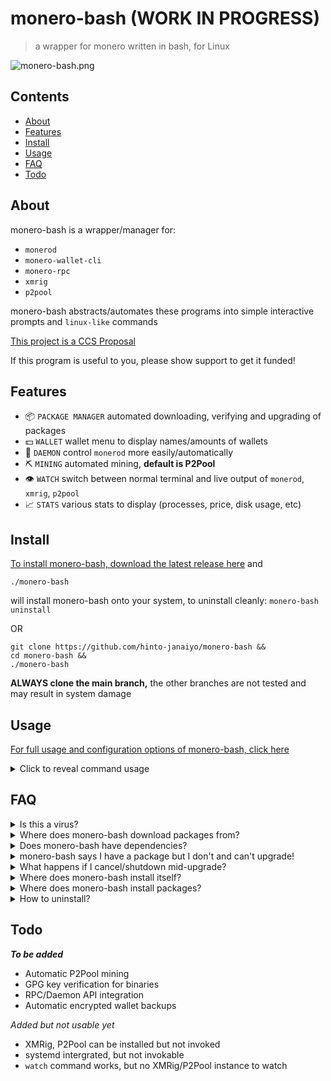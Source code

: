 # monero-bash (WORK IN PROGRESS)
>a wrapper for monero written in bash, for Linux

![monero-bash.png](https://i.ibb.co/x8zcf7p/monero-bash.png)

## Contents
* [About](#About)
* [Features](#Features)
* [Install](#Install)
* [Usage](#Usage)
* [FAQ](#FAQ)
* [Todo](#Todo)

## About
monero-bash is a wrapper/manager for:

* `monerod`
* `monero-wallet-cli`
* `monero-rpc`
* `xmrig`
* `p2pool`

monero-bash abstracts/automates these programs into simple interactive prompts and `linux-like` commands

[This project is a CCS Proposal](https://repo.getmonero.org/monero-project/ccs-proposals/-/merge_requests/297)

If this program is useful to you, please show support to get it funded!

## Features
* 📦 `PACKAGE MANAGER` automated downloading, verifying and upgrading of packages
* 💵 `WALLET` wallet menu to display names/amounts of wallets
* 👺 `DAEMON` control `monerod` more easily/automatically
* ⛏️  `MINING` automated mining, **default is P2Pool**
* 👁️  `WATCH` switch between normal terminal and live output of `monerod`, `xmrig`, `p2pool`
* 📈 `STATS` various stats to display (processes, price, disk usage, etc)

## Install
[To install monero-bash, download the latest release here](https://github.com/hinto-janaiyo/monero-bash/releases/latest) and
```
./monero-bash
```
will install monero-bash onto your system, to uninstall cleanly: `monero-bash uninstall`

OR

```
git clone https://github.com/hinto-janaiyo/monero-bash &&
cd monero-bash &&
./monero-bash
```
**ALWAYS clone the main branch,** the other branches are not tested and may result in system damage

## Usage
[For full usage and configuration options of monero-bash, click here](https://github.com/hinto-janaiyo/monero-bash/blob/main/docs/help.md)

<details>
<summary>Click to reveal command usage</summary>

```
monero-bash usage:          monero-bash <option> <more options>

# UNINSTALL #
uninstall                   uninstall monero-bash and remove /.monero-bash/

# PACKAGES #
install <all/name>          install <all> or a specific package
remove <all/name>           remove <all> or a specific package
remove <all/name> force     forcefully remove a package
update                      only CHECK for updates
upgrade <all/name>          upgrade <all> or a specific package
upgrade <all/name> force    forcefully upgrade packages
version                     print installed package versions

# WALLET #
monero-bash                 the default command will open wallet selection

# MONERO DAEMON #
daemon                      print status of daemon
daemon start                start the daemon (detached)
daemon stop                 gracefully stop the daemon
daemon kill                 forcefully kill all daemon processes
daemon full                 start the daemon attached

# MINE #
mine                        print status of mining
mine start                  start monerod, xmrig, p2pool in the background
mine stop                   stop monerod, xmrig, p2pool
mine kill                   forcefully kill all mining processes

# WATCH #
watch daemon                show live daemon output
watch xmrig                 show live xmrig output
watch p2pool                show live p2pool output

# BACKUP #
backup                      encrypt and backup your /wallets/

# STATS #
status                      print useful stats
list                        list wallets
size                        show size of monero-bash folders
price                       fetch price data from cryptocompare.com API
integrity                   check hash integrity of monero-bash

# HELP #
help                        show this help message
```
</details>

## FAQ
<details>
<summary>Is this a virus?</summary>

---

[No. Click here for a quick explanation of how monero-bash upgrades packages](https://github.com/hinto-janaiyo/monero-bash/blob/main/docs/upgrade_explanation.md)

---
</details>

<details>
<summary>Where does monero-bash download packages from?</summary>

---

* Monero - `https://downloads.getmonero.org/cli/linux64`
* monero-bash - `https://github.com/hinto-janaiyo/monero-bash`
* XMRig - `https://github.com/xmrig/xmrig`
* P2Pool - `https://github.com/SChernykh/p2pool`

The latest packages are always downloaded through the GitHub API. If the API fails for whatever reason, monero-bash will attempt to find a download link by HTML filtering the package's `/releases/latest/` GitHub page.

Hashes for Monero are found here: `https://www.getmonero.org/downloads/hashes.txt`

Every other package hash is found on its respective GitHub page.

Unfortunately, there is no "official" central repo for all these programs, so `monero-bash` individually seeks out the links/hashes (makes my life very hard)

---

</details>

<details>
<summary>Does monero-bash have dependencies?</summary>

---

***monero-bash does not have any hard dependencies***

If you have a mainstream Linux distro (Ubuntu, Debian, Mint, Arch, Fedora, etc.), you already have everything needed for monero-bash to work
* bash
* wget
* procfs
* systemd
* GNU coreutils
* GNU grep/awk/sed

---
</details>

<details>
<summary>monero-bash says I have a package but I don't and can't upgrade!</summary>

---

```
monero-bash upgrade <package> force
```
Will forcefully upgrade, even if up to date

OR

```
monero-bash remove <package> &&
monero-bash install <package>
```

---
</details>

<details>
<summary>What happens if I cancel/shutdown mid-upgrade?</summary>

---

monero-bash makes and uses a temporary folder until it's ready to swap your current binaries with the new.

Canceling, exiting the terminal, or shutting down your computer is still not recommended while upgrading as you could cancel the actual swapping of software, which would leave you with corrupted binaries and local state file.

This is especially true when upgrading `monero-bash`, itself. Thankfully, `monero-bash` is only 200KB~, so you'd be pretty unlucky if you canceled ***right*** as the the actual `mv` operation was happening.

---

</details>

<details>
<summary>Where does monero-bash install itself?</summary>

---

The source folder gets installed in
```
/usr/local/share/monero-bash
```

The PATH is set with a symlink in
```
/usr/local/bin/monero-bash
```
The user folder is in
```
/home/user/.monero-bash
```

---
</details>

<details>
<summary>Where does monero-bash install packages?</summary>

---

```
/usr/local/share/monero-bash/bin/
```
is where packages live, with respective folder names

---
</details>

<details>
<summary>How to uninstall?</summary>

---
```
monero-bash uninstall
```
This will delete all `monero-bash` files AND `.monero-bash`

If your monero-bash is bugged and not uninstalling, you can manually remove everything like this:
```
sudo rm -r "/usr/local/share/monero-bash" &&
sudo rm "/usr/local/bin/monero-bash" &&
sudo rm -r "$HOME/.monero-bash"
```
Please be careful, remember to move your `/wallets/` before uninstalling!

---
</details>


## Todo
***To be added***
* Automatic P2Pool mining
* GPG key verification for binaries
* RPC/Daemon API integration
* Automatic encrypted wallet backups

*Added but not usable yet*
* XMRig, P2Pool can be installed but not invoked
* systemd intergrated, but not invokable
* `watch` command works, but no XMRig/P2Pool instance to watch
